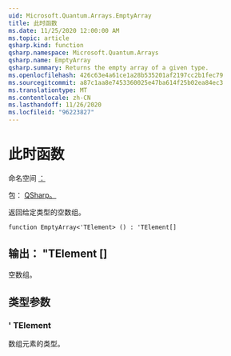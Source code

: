 ```yaml
---
uid: Microsoft.Quantum.Arrays.EmptyArray
title: 此时函数
ms.date: 11/25/2020 12:00:00 AM
ms.topic: article
qsharp.kind: function
qsharp.namespace: Microsoft.Quantum.Arrays
qsharp.name: EmptyArray
qsharp.summary: Returns the empty array of a given type.
ms.openlocfilehash: 426c63e4a61ce1a28b535201af2197cc2b1fec79
ms.sourcegitcommit: a87c1aa8e7453360025e47ba614f25b02ea84ec3
ms.translationtype: MT
ms.contentlocale: zh-CN
ms.lasthandoff: 11/26/2020
ms.locfileid: "96223827"
---
```

# <a name="emptyarray-function"></a>此时函数

命名空间 [：](xref:Microsoft.Quantum.Arrays)

包： [QSharp。](https://nuget.org/packages/Microsoft.Quantum.QSharp.Core)


返回给定类型的空数组。

```qsharp
function EmptyArray<'TElement> () : 'TElement[]
```


## <a name="output--telement"></a>输出： "TElement []

空数组。

## <a name="type-parameters"></a>类型参数

### <a name="telement"></a>' TElement

数组元素的类型。